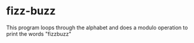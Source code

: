 # fizz-buzz

This program loops through the alphabet and does a modulo operation to print the words "fizzbuzz"
